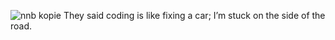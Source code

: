 
  ![nnb kopie](https://github.com/user-attachments/assets/2e5f6359-03de-4303-bfd0-b0732376de1c)                                 They said coding is like fixing a car; I’m stuck on the side of the road.


<!---
Mewxy011/Mewxy011 is a ✨ special ✨ repository because its `README.md` (this file) appears on your GitHub profile.
You can click the Preview link to take a look at your changes.
--->
